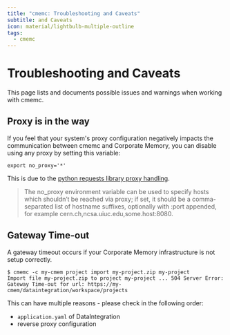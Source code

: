 ```yaml
---
title: "cmemc: Troubleshooting and Caveats"
subtitle: and Caveats
icon: material/lightbulb-multiple-outline
tags:
  - cmemc
---
```

# Troubleshooting and Caveats

This page lists and documents possible issues and warnings when working with cmemc.

## Proxy is in the way

If you feel that your system's proxy configuration negatively impacts the communication between cmemc and Corporate Memory, you can disable using any proxy by setting this variable:

``` shell-session
export no_proxy='*'
```

This is due to the [python requests library proxy handling](https://docs.python.org/3/library/urllib.request.html#urllib.request.getproxies).

> The no_proxy environment variable can be used to specify hosts which shouldn’t be reached via proxy;
> if set, it should be a comma-separated list of hostname suffixes, optionally with :port appended,
> for example cern.ch,ncsa.uiuc.edu,some.host:8080.

## Gateway Time-out

A gateway timeout occurs if your Corporate Memory infrastructure is not setup correctly.

``` shell-session
$ cmemc -c my-cmem project import my-project.zip my-project
Import file my-project.zip to project my-project ... 504 Server Error: Gateway Time-out for url: https://my-cmem/dataintegration/workspace/projects
```

This can have multiple reasons - please check in the following order:

- `application.yaml` of DataIntegration
- reverse proxy configuration

